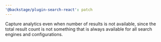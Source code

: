 ```yaml
---
'@backstage/plugin-search-react': patch
---
```


Capture analytics even when number of results is not available, since the total result count is not something that is always available for all search engines and configurations.
